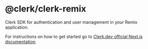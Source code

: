 # @clerk/clerk-remix

Clerk SDK for authentication and user management in your Remix application.

For instructions on how to get started go to [Clerk.dev official Next.js documentation](https://docs.clerk.dev/get-started/remix).
